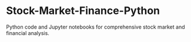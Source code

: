 # Stock-Market-Finance-Python
Python code and Jupyter notebooks for comprehensive stock market and financial analysis.
